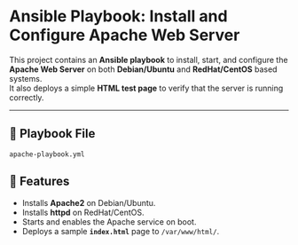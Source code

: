 # Ansible Playbook: Install and Configure Apache Web Server

This project contains an **Ansible playbook** to install, start, and configure the **Apache Web Server** on both **Debian/Ubuntu** and **RedHat/CentOS** based systems.  
It also deploys a simple **HTML test page** to verify that the server is running correctly.

---

## 📂 Playbook File
`apache-playbook.yml`

## 🔧 Features
- Installs **Apache2** on Debian/Ubuntu.  
- Installs **httpd** on RedHat/CentOS.  
- Starts and enables the Apache service on boot.  
- Deploys a sample **`index.html`** page to `/var/www/html/`.  


